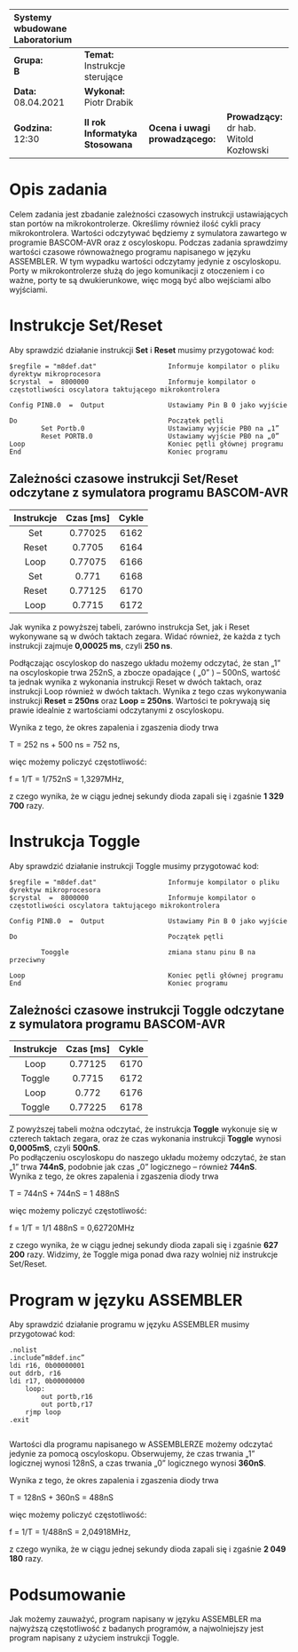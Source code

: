 |Systemy wbudowane Laboratorium | | | |
| :---                          | :--- | --- | --- | 
|**Grupa:**<br> **B**            | **Temat:** <br> Instrukcje sterujące  | | |
|**Data:**<br> 08.04.2021       | **Wykonał:** <br> Piotr Drabik        | | |
|**Godzina:**<br> 12:30        | **II rok Informatyka Stosowana**      | **Ocena i uwagi prowadzącego:**   | **Prowadzący:**<br> dr hab. Witold Kozłowski|

# Opis zadania

Celem zadania jest zbadanie zależności czasowych instrukcji ustawiających stan portów na mikrokontrolerze. Określimy również ilość cykli pracy mikrokontrolera. Wartości odczytywać będziemy z symulatora zawartego w programie BASCOM-AVR oraz z oscyloskopu.
Podczas zadania sprawdzimy wartości czasowe równoważnego programu napisanego w języku ASSEMBLER. W tym wypadku wartości odczytamy jedynie z oscyloskopu.
 Porty w mikrokontrolerze służą do jego komunikacji z otoczeniem i co ważne, porty te są dwukierunkowe, więc mogą być albo wejściami albo wyjściami.

# Instrukcje Set/Reset

Aby sprawdzić działanie instrukcji **Set** i **Reset** musimy przygotować kod:
```VB
$regfile = "m8def.dat"   	            Informuje kompilator o pliku dyrektyw mikroprocesora
$crystal  =  8000000	               	Informuje kompilator o częstotliwości oscylatora taktującego mikrokontrolera

Config PINB.0  =  Output              	Ustawiamy Pin B 0 jako wyjście

Do		               	                Początek pętli
        Set Portb.0                    	Ustawiamy wyjście PB0 na „1”
        Reset PORTB.0 		            Ustawiamy wyjście PB0 na „0”
Loop			 	                    Koniec pętli głównej programu
End				 	                    Koniec programu
```


## Zależności czasowe instrukcji Set/Reset odczytane  z symulatora programu BASCOM-AVR

| **Instrukcje**| **Czas [ms]** | **Cykle** |
| :---:         | :---:         |   :---:   |
|Set	    |0.77025        |  	    6162    |
|Reset	    |0.7705         |   	6164    |
|Loop	    |0.77075        |  	    6166    |
|Set	    |0.771          |    	6168    |
|Reset 	    |0.77125        |  	    6170    |
|Loop	    |0.7715         |   	6172    |


Jak wynika z powyższej tabeli, zarówno instrukcja Set, jak i Reset wykonywane są w dwóch taktach zegara. Widać również, że każda z tych instrukcji zajmuje **0,00025 ms**, czyli **250 ns**.<br>

Podłączając  oscyloskop do naszego układu możemy odczytać, że stan „1” na oscyloskopie trwa 252nS, a zbocze opadające ( „0” )  – 500nS, wartość ta jednak wynika z wykonania instrukcji Reset w dwóch taktach, oraz instrukcji Loop również w dwóch taktach. Wynika z tego czas wykonywania instrukcji **Reset = 250ns** oraz **Loop = 250ns**. Wartości te pokrywają się prawie idealnie z wartościami odczytanymi z oscyloskopu.<br>

Wynika z tego, że okres  zapalenia i zgaszenia diody trwa  

T = 252 ns + 500 ns = 752 ns,

 więc możemy policzyć częstotliwość:


f = 1/T = 1/752nS = 1,3297MHz,

z czego wynika, że w ciągu jednej sekundy dioda zapali się i zgaśnie **1 329 700** razy.

# Instrukcja Toggle

Aby sprawdzić działanie instrukcji Toggle musimy przygotować kod:

```VB
$regfile = "m8def.dat"   	            Informuje kompilator o pliku dyrektyw mikroprocesora
$crystal  =  8000000	               	Informuje kompilator o częstotliwości oscylatora taktującego mikrokontrolera

Config PINB.0  =  Output              	Ustawiamy Pin B 0 jako wyjście

Do		               	                Początek pętli
                                     	
        Tooggle     		            zmiana stanu pinu B na przeciwny

Loop			 	                    Koniec pętli głównej programu
End				 	                    Koniec programu
```


## Zależności czasowe instrukcji Toggle odczytane  z symulatora programu BASCOM-AVR

| **Instrukcje**| **Czas [ms]** | **Cykle** |
| :---:         | :---:         |   :---:   |
|   Loop    |	0.77125 |	6170    |
|   Toggle  |	0.7715  |	6172    |
|   Loop    |	0.772   |	6176    |
|   Toggle  |	0.77225 |	6178    |


Z powyższej tabeli można odczytać, że instrukcja **Toggle** wykonuje się w czterech taktach zegara, oraz że czas wykonania instrukcji **Toggle** wynosi **0,0005mS**, czyli **500nS**.<br>
Po podłączeniu oscyloskopu do naszego układu możemy odczytać, że stan „1” trwa **744nS**, podobnie jak czas „0” logicznego – również **744nS**.<br> 
Wynika z tego, że okres zapalenia i zgaszenia diody trwa  

T = 744nS + 744nS = 1 488nS

 więc możemy policzyć częstotliwość:


f = 1/T = 1/1 488nS = 0,62720MHz<br>

z czego wynika, że w ciągu jednej sekundy dioda zapali się i zgaśnie **627 200** razy.
Widzimy, że Toggle miga ponad dwa razy wolniej niż instrukcje Set/Reset.


#	Program w języku ASSEMBLER

Aby sprawdzić działanie programu w języku ASSEMBLER musimy przygotować kod:

```VB
.nolist
.include”m8def.inc”
ldi r16, 0b00000001
out ddrb, r16
ldi r17, 0b00000000
    loop:
        out portb,r16
        out portb,r17
    rjmp loop
.exit


```

Wartości dla programu napisanego w ASSEMBLERZE możemy odczytać jedynie za pomocą oscyloskopu. Obserwujemy, że czas trwania „1” logicznej wynosi 128nS, a czas trwania „0” logicznego wynosi **360nS**.


Wynika z tego, że okres zapalenia i zgaszenia diody trwa  

T = 128nS + 360nS = 488nS 

więc możemy policzyć częstotliwość:


f = 1/T = 1/488nS = 2,04918MHz,


z czego wynika, że w ciągu jednej sekundy dioda zapali się i zgaśnie **2 049 180** razy.

# Podsumowanie 

Jak możemy zauważyć, program napisany w języku ASSEMBLER ma najwyższą częstotliwość z badanych programów, a najwolniejszy jest program napisany z użyciem instrukcji Toggle.